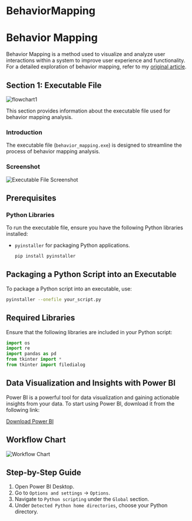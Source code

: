 # BehaviorMapping

# Behavior Mapping

Behavior Mapping is a method used to visualize and analyze user interactions within a system to improve user experience and functionality. For a detailed exploration of behavior mapping, refer to my [original article](http://example.com/original-article).



## Section 1: Executable File
![flowchart1](https://github.com/user-attachments/assets/632d7f50-bf7d-4d0a-8de4-68c866b3d410)


This section provides information about the executable file used for behavior mapping analysis.

### Introduction

The executable file (`behavior_mapping.exe`) is designed to streamline the process of behavior mapping analysis.

### Screenshot

![Executable File Screenshot](path/to/your/exe-screenshot.png)

## Prerequisites

### Python Libraries

To run the executable file, ensure you have the following Python libraries installed:

- `pyinstaller` for packaging Python applications.
  ```bash
  pip install pyinstaller


## Packaging a Python Script into an Executable

To package a Python script into an executable, use:

```bash
pyinstaller --onefile your_script.py
```

## Required Libraries

Ensure that the following libraries are included in your Python script:

```python
import os
import re
import pandas as pd
from tkinter import *
from tkinter import filedialog
```

## Data Visualization and Insights with Power BI

Power BI is a powerful tool for data visualization and gaining actionable insights from your data. To start using Power BI, download it from the following link:

[Download Power BI](http://example.com/download-power-bi)

## Workflow Chart

![Workflow Chart](path/to/your/workflow-chart.png)

## Step-by-Step Guide

1. Open Power BI Desktop.
2. Go to `Options and settings` -> `Options`.
3. Navigate to `Python scripting` under the `Global` section.
4. Under `Detected Python home directories`, choose your Python directory.

